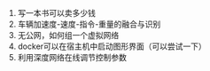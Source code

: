 1. 写一本书可以卖多少钱
2. 车辆加速度-速度-指令-重量的融合与识别
3. 无公网，如何组一个虚拟网络
4. docker可以在宿主机中启动图形界面（可以尝试一下）
5. 利用深度网络在线调节控制参数